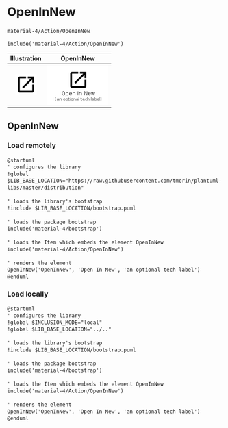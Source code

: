# OpenInNew


```text
material-4/Action/OpenInNew
```

```text
include('material-4/Action/OpenInNew')
```



| Illustration | OpenInNew |
| :---: | :---: |
| ![illustration for Illustration](../../material-4/Action/OpenInNew.png) | ![illustration for OpenInNew](../../material-4/Action/OpenInNew.Local.png) |




## OpenInNew

### Load remotely
```plantuml
@startuml
' configures the library
!global $LIB_BASE_LOCATION="https://raw.githubusercontent.com/tmorin/plantuml-libs/master/distribution"

' loads the library's bootstrap
!include $LIB_BASE_LOCATION/bootstrap.puml

' loads the package bootstrap
include('material-4/bootstrap')

' loads the Item which embeds the element OpenInNew
include('material-4/Action/OpenInNew')

' renders the element
OpenInNew('OpenInNew', 'Open In New', 'an optional tech label')
@enduml
```

### Load locally
```plantuml
@startuml
' configures the library
!global $INCLUSION_MODE="local"
!global $LIB_BASE_LOCATION="../.."

' loads the library's bootstrap
!include $LIB_BASE_LOCATION/bootstrap.puml

' loads the package bootstrap
include('material-4/bootstrap')

' loads the Item which embeds the element OpenInNew
include('material-4/Action/OpenInNew')

' renders the element
OpenInNew('OpenInNew', 'Open In New', 'an optional tech label')
@enduml
```

